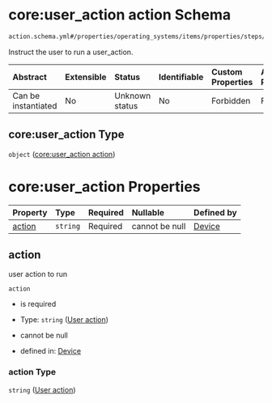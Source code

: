 # core:user_action action Schema

```txt
action.schema.yml#/properties/operating_systems/items/properties/steps/items/properties/actions/items/properties/core:user_action
```

Instruct the user to run a user_action.

| Abstract            | Extensible | Status         | Identifiable | Custom Properties | Additional Properties | Access Restrictions | Defined In                                                          |
| :------------------ | :--------- | :------------- | :----------- | :---------------- | :-------------------- | :------------------ | :------------------------------------------------------------------ |
| Can be instantiated | No         | Unknown status | No           | Forbidden         | Forbidden             | none                | [device.schema.json*](../device.schema.json "open original schema") |

## core:user_action Type

`object` ([core:user_action action](device-properties-operating-systems-operating-system-properties-steps-step-properties-group-step-action-properties-coreuser_action-action.md))

# core:user_action Properties

| Property          | Type     | Required | Nullable       | Defined by                                                                                                                                                                                                                                                                                                                          |
| :---------------- | :------- | :------- | :------------- | :---------------------------------------------------------------------------------------------------------------------------------------------------------------------------------------------------------------------------------------------------------------------------------------------------------------------------------- |
| [action](#action) | `string` | Required | cannot be null | [Device](device-properties-operating-systems-operating-system-properties-steps-step-properties-group-step-action-properties-coreuser_action-action-properties-user-action.md "action.schema.yml#/properties/operating_systems/items/properties/steps/items/properties/actions/items/properties/core:user_action/properties/action") |

## action

user action to run

`action`

*   is required

*   Type: `string` ([User action](device-properties-operating-systems-operating-system-properties-steps-step-properties-group-step-action-properties-coreuser_action-action-properties-user-action.md))

*   cannot be null

*   defined in: [Device](device-properties-operating-systems-operating-system-properties-steps-step-properties-group-step-action-properties-coreuser_action-action-properties-user-action.md "action.schema.yml#/properties/operating_systems/items/properties/steps/items/properties/actions/items/properties/core:user_action/properties/action")

### action Type

`string` ([User action](device-properties-operating-systems-operating-system-properties-steps-step-properties-group-step-action-properties-coreuser_action-action-properties-user-action.md))
